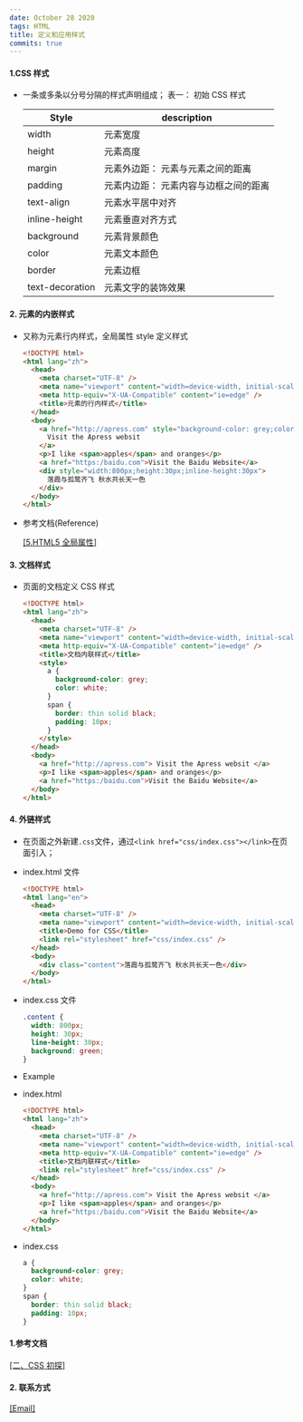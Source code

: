 ```yaml
---
date: October 28 2020
tags: HTML
title: 定义和应用样式
commits: true
---
```


#### 1.CSS 样式

- 一条或多条以分号分隔的样式声明组成；
  表一： 初始 CSS 样式

  | Style           | description                           |
  | --------------- | ------------------------------------- |
  | width           | 元素宽度                              |
  | height          | 元素高度                              |
  | margin          | 元素外边距： 元素与元素之间的距离     |
  | padding         | 元素内边距： 元素内容与边框之间的距离 |
  | text-align      | 元素水平居中对齐                      |
  | inline-height   | 元素垂直对齐方式                      |
  | background      | 元素背景颜色                          |
  | color           | 元素文本颜色                          |
  | border          | 元素边框                              |
  | text-decoration | 元素文字的装饰效果                    |

#### 2. 元素的内嵌样式

- 又称为元素行内样式，全局属性 style 定义样式

  ```html
  <!DOCTYPE html>
  <html lang="zh">
    <head>
      <meta charset="UTF-8" />
      <meta name="viewport" content="width=device-width, initial-scale=1.0" />
      <meta http-equiv="X-UA-Compatible" content="ie=edge" />
      <title>元素的行内样式</title>
    </head>
    <body>
      <a href="http://apress.com" style="background-color: grey;color: white;">
        Visit the Apress websit
      </a>
      <p>I like <span>apples</span> and oranges</p>
      <a href="https:/baidu.com">Visit the Baidu Website</a>
      <div style="width:800px;height:30px;inline-height:30px">
        落霞与孤鹜齐飞 秋水共长天一色
      </div>
    </body>
  </html>
  ```

- 参考文档(Reference)

  [[5.HTML5 全局属性]](https://web-oyster.github.io/2020/10/28/HTML/HTML%20Tags/%E4%B8%80%E3%80%81HTML%E5%88%9D%E6%8E%A2/5.%20HTML5%20%E5%85%A8%E5%B1%80%E5%B1%9E%E6%80%A7/)

#### 3. 文档样式

- 页面的文档定义 CSS 样式

  ```html
  <!DOCTYPE html>
  <html lang="zh">
    <head>
      <meta charset="UTF-8" />
      <meta name="viewport" content="width=device-width, initial-scale=1.0" />
      <meta http-equiv="X-UA-Compatible" content="ie=edge" />
      <title>文档内联样式</title>
      <style>
        a {
          background-color: grey;
          color: white;
        }
        span {
          border: thin solid black;
          padding: 10px;
        }
      </style>
    </head>
    <body>
      <a href="http://apress.com"> Visit the Apress websit </a>
      <p>I like <span>apples</span> and oranges</p>
      <a href="https:/baidu.com">Visit the Baidu Website</a>
    </body>
  </html>
  ```

#### 4. 外链样式

- 在页面之外新建`.css`文件，通过`<link href="css/index.css"></link>`在页面引入；

- index.html 文件

  ```html
  <!DOCTYPE html>
  <html lang="en">
    <head>
      <meta charset="UTF-8" />
      <meta name="viewport" content="width=device-width, initial-scale=1.0" />
      <title>Demo for CSS</title>
      <link rel="stylesheet" href="css/index.css" />
    </head>
    <body>
      <div class="content">落霞与孤鹜齐飞 秋水共长天一色</div>
    </body>
  </html>
  ```

- index.css 文件

  ```css
  .content {
    width: 800px;
    height: 30px;
    line-height: 30px;
    background: green;
  }
  ```

- Example

- index.html

  ```html
  <!DOCTYPE html>
  <html lang="zh">
    <head>
      <meta charset="UTF-8" />
      <meta name="viewport" content="width=device-width, initial-scale=1.0" />
      <meta http-equiv="X-UA-Compatible" content="ie=edge" />
      <title>文档内联样式</title>
      <link rel="stylesheet" href="css/index.css" />
    </head>
    <body>
      <a href="http://apress.com"> Visit the Apress websit </a>
      <p>I like <span>apples</span> and oranges</p>
      <a href="https:/baidu.com">Visit the Baidu Website</a>
    </body>
  </html>
  ```

- index.css

  ```css
  a {
    background-color: grey;
    color: white;
  }
  span {
    border: thin solid black;
    padding: 10px;
  }
  ```

#### 1.参考文档

[[二、CSS 初探]](https://web-oyster.github.io/2020/10/28/HTML/Tutorial/%E4%BA%8C%E3%80%81CSS%20%E5%88%9D%E6%8E%A2/)

#### 2. 联系方式

[[Email]](yuanmin8888@outlook.com)
